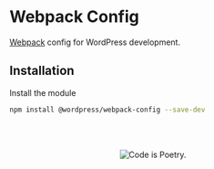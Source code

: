 # Webpack Config

[Webpack](https://webpack.js.org/) config for WordPress development.

## Installation

Install the module

```bash
npm install @wordpress/webpack-config --save-dev
```

<br/><br/><p align="center"><img src="https://s.w.org/style/images/codeispoetry.png?1" alt="Code is Poetry." /></p>
